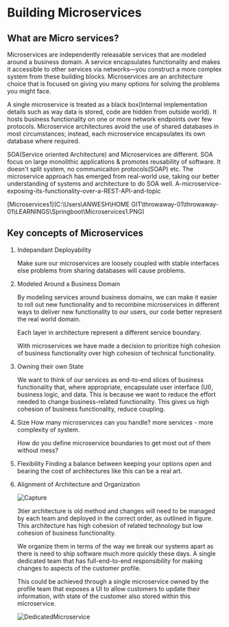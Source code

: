 
# Building Microservices

## What are Micro services?

Microservices are independently releasable services that are modeled around a business domain. A service encapsulates functionality and makes it accessible to other services via networks—you construct a more complex system from these building blocks. Microservices are an architecture choice that is focused on giving you many options for solving the problems you might face.

A single microservice is treated as a black box(Internal implementation details such as way data is stored, code are hidden from outside world). It hosts business
functionality on one or more network endpoints over few protocols.
Microservice architectures avoid the use of shared databases in most circumstances; instead, each microservice encapsulates its own database where required.

SOA(Service oriented Architecture) and Microservices are different. SOA focus on large monolithic applications & promotes reusability of software. It doesn't split system, no communicaiton protocols(SOAP) etc. The microservice approach has emerged from real-world use, taking our better understanding of systems and architecture to do SOA well.
A-microservice-exposing-its-functionality-over-a-REST-API-and-topic

[Microservices1](C:\Users\ANWESH\HOME GIT\throwaway-01\throwaway-01\LEARNINGS\Springboot\Microservices1.PNG)

## Key concepts of Microservices

1. Indepandant Deployability

    Make sure our microservices are loosely coupled with stable interfaces else problems from sharing databases will cause problems. 

2. Modeled Around a Business Domain

    By modeling services around business domains, we can make it easier to roll out new functionality and to recombine microservices in different ways to deliver new functionality to our users, our code better represent the real world domain.

    Each layer in architecture represent a different service boundary.

    With microservices we have made a decision to prioritize high cohesion of business functionality over high cohesion of technical functionality. 

3. Owning their own State

   We want to think of our services as end-to-end slices of business functionality that, where appropriate, encapsulate user interface (UI), business logic, and data. This is because we want to reduce the effort needed to change business-related functionality. This gives us high cohesion of business functionality, reduce coupling.

4. Size
    How many microservices can you handle? more services - more complexity of system.

    How do you define microservice boundaries to get most out of them without mess?

5. Flexibility
    Finding a balance between keeping your options open and bearing the cost of architectures like this can be a real art.

6. Alignment of Architecture and Organization

    ![Capture](https://user-images.githubusercontent.com/110244625/205536751-6b8aab1a-ff7c-408f-93dc-605c9df0c3fc.jpg)

    3tier architecture is old method and changes will need to be managed by each team and deployed in the correct order, as outlined in figure. This architecture has high cohesion of related technology but low cohesion of business functionality.

    We organize them in terms of the way we break our systems apart as there is need to ship software much more quickly these days. A single dedicated team that has full-end-to-end responsibility for making changes to aspects of the customer profile.

    This could be achieved through a single microservice owned by the profile team that exposes a UI to allow customers to update their information, with state of the customer also stored within this microservice.
    
    ![DedicatedMicroservice](https://github.com/Anweshize/throwaway-01/issues/1#issuecomment-1336703457)

